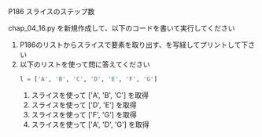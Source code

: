 P186 スライスのステップ数

chap_04_16.py を新規作成して、以下のコードを書いて実行してください

1. P186のリストからスライスで要素を取り出す、を写経してプリントして下さい
1. 以下のリストを使って問に答えてください
    ```python
    l = ['A', 'B', 'C', 'D', 'E', 'F', 'G']
    ```
    1. スライスを使って ['A', 'B', 'C'] を取得
    1. スライスを使って ['D', 'E'] を取得
    1. スライスを使って ['F', 'G'] を取得
    1. スライスを使って ['A', 'D', 'G'] を取得

    
